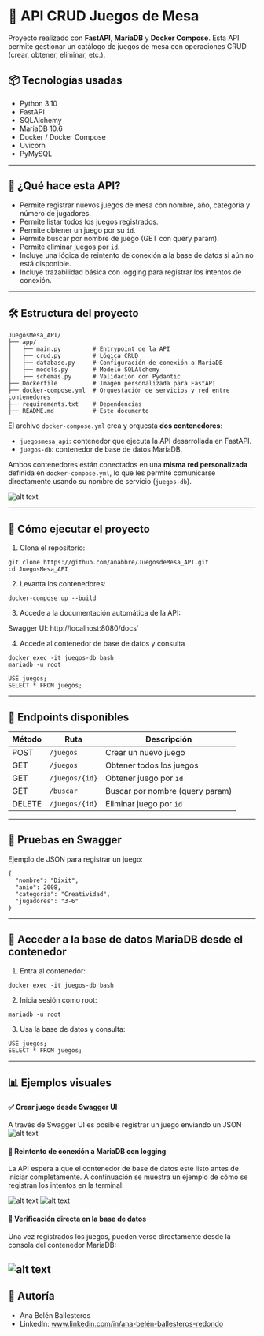 # 🎲 API CRUD Juegos de Mesa

Proyecto realizado con **FastAPI**, **MariaDB** y **Docker Compose**. Esta API permite gestionar un catálogo de juegos de mesa con operaciones CRUD (crear, obtener, eliminar, etc.).

## 📦 Tecnologías usadas

- Python 3.10
- FastAPI
- SQLAlchemy
- MariaDB 10.6
- Docker / Docker Compose
- Uvicorn
- PyMySQL

---

## 🧠 ¿Qué hace esta API?

- Permite registrar nuevos juegos de mesa con nombre, año, categoría y número de jugadores.
- Permite listar todos los juegos registrados.
- Permite obtener un juego por su `id`.
- Permite buscar por nombre de juego (GET con query param).
- Permite eliminar juegos por `id`.
- Incluye una lógica de reintento de conexión a la base de datos si aún no está disponible.
- Incluye trazabilidad básica con logging para registrar los intentos de conexión.

---

## 🛠 Estructura del proyecto

```text
JuegosMesa_API/
├── app/
│   ├── main.py         # Entrypoint de la API
│   ├── crud.py         # Lógica CRUD
│   ├── database.py     # Configuración de conexión a MariaDB
│   ├── models.py       # Modelo SQLAlchemy
│   ├── schemas.py      # Validación con Pydantic
├── Dockerfile          # Imagen personalizada para FastAPI
├── docker-compose.yml  # Orquestación de servicios y red entre contenedores
├── requirements.txt    # Dependencias
├── README.md           # Este documento
```

El archivo `docker-compose.yml` crea y orquesta **dos contenedores**:

- `juegosmesa_api`: contenedor que ejecuta la API desarrollada en FastAPI.
- `juegos-db`: contenedor de base de datos MariaDB.

Ambos contenedores están conectados en una **misma red personalizada** definida en `docker-compose.yml`, lo que les permite comunicarse directamente usando su nombre de servicio (`juegos-db`).

![alt text](image.png)

---

## 🚀 Cómo ejecutar el proyecto

1. Clona el repositorio:

```
git clone https://github.com/anabbre/JuegosdeMesa_API.git
cd JuegosMesa_API
```

2. Levanta los contenedores:

```
docker-compose up --build
```

3. Accede a la documentación automática de la API:

Swagger UI: http://localhost:8080/docs`

4. Accede al contenedor de base de datos y consulta
```
docker exec -it juegos-db bash
mariadb -u root

USE juegos;
SELECT * FROM juegos;
```
---

## 📂 Endpoints disponibles

| Método | Ruta           | Descripción                     |
| ------ | -------------- | ------------------------------- |
| POST   | `/juegos`      | Crear un nuevo juego            |
| GET    | `/juegos`      | Obtener todos los juegos        |
| GET    | `/juegos/{id}` | Obtener juego por `id`          |
| GET    | `/buscar`      | Buscar por nombre (query param) |
| DELETE | `/juegos/{id}` | Eliminar juego por `id`         |

---

## 🧪 Pruebas en Swagger
Ejemplo de JSON para registrar un juego:
```
{
  "nombre": "Dixit",
  "anio": 2008,
  "categoria": "Creatividad",
  "jugadores": "3-6"
}
```

---

## 🐳 Acceder a la base de datos MariaDB desde el contenedor

1. Entra al contenedor:
```
docker exec -it juegos-db bash
```

2. Inicia sesión como root:
```
mariadb -u root
```

3. Usa la base de datos y consulta:
```
USE juegos;
SELECT * FROM juegos;
```


---

## 📊 Ejemplos visuales 

#### ✅ Crear juego desde Swagger UI
A través de Swagger UI es posible registrar un juego enviando un JSON
![alt text](image-1.png)

#### 🔁 Reintento de conexión a MariaDB con logging
La API espera a que el contenedor de base de datos esté listo antes de iniciar completamente.
A continuación se muestra un ejemplo de cómo se registran los intentos en la terminal:

![alt text](image-3.png)
![alt text](image-4.png)

#### 📂 Verificación directa en la base de datos
Una vez registrados los juegos, pueden verse directamente desde la consola del contenedor MariaDB:

![alt text](image-2.png)
---

## 👤 Autoría
- Ana Belén Ballesteros 
- LinkedIn: www.linkedin.com/in/ana-belén-ballesteros-redondo
